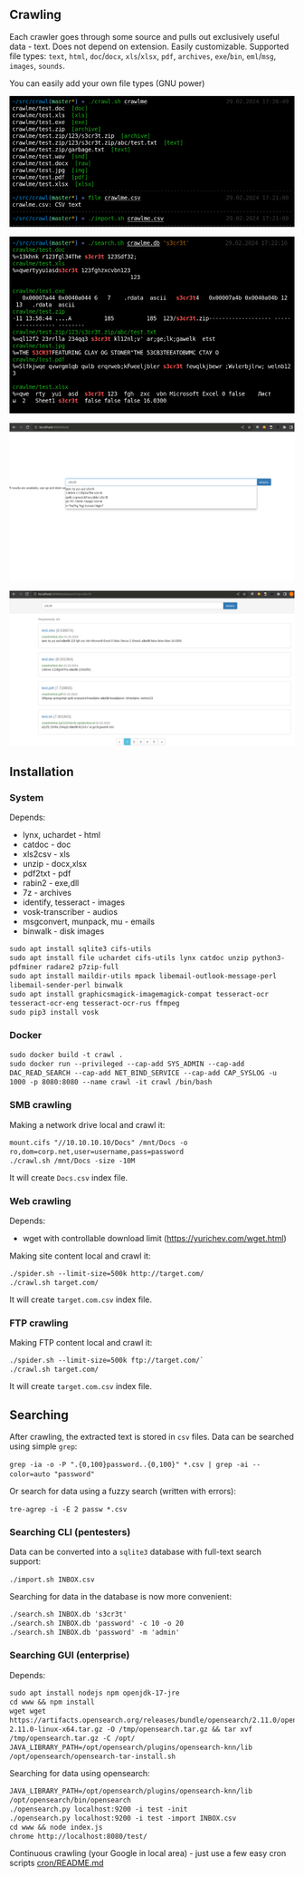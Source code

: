 ## Crawling

Each crawler goes through some source and pulls out exclusively useful data - text. Does not depend on extension. Easily customizable.
Supported file types: `text`, `html`, `doc`/`docx`, `xls`/`xlsx`, `pdf`, `archives`, `exe`/`bin`, `eml`/`msg`, `images`, `sounds`.

You can easily add your own file types (GNU power)

![crawl.sh](img/crawl.png)

![search.sh](img/search.png)

![www](img/www.png)

![www](img/www2.png)

## Installation

### System

Depends:

* lynx, uchardet - html
* catdoc - doc
* xls2csv - xls
* unzip - docx,xlsx
* pdf2txt - pdf
* rabin2 - exe,dll
* 7z - archives
* identify, tesseract - images
* vosk-transcriber - audios
* msgconvert, munpack, mu - emails
* binwalk - disk images

```
sudo apt install sqlite3 cifs-utils
sudo apt install file uchardet cifs-utils lynx catdoc unzip python3-pdfminer radare2 p7zip-full
sudo apt install maildir-utils mpack libemail-outlook-message-perl libemail-sender-perl binwalk
sudo apt install graphicsmagick-imagemagick-compat tesseract-ocr tesseract-ocr-eng tesseract-ocr-rus ffmpeg
sudo pip3 install vosk
```

### Docker

```
sudo docker build -t crawl .
sudo docker run --privileged --cap-add SYS_ADMIN --cap-add DAC_READ_SEARCH --cap-add NET_BIND_SERVICE --cap-add CAP_SYSLOG -u 1000 -p 8080:8080 --name crawl -it crawl /bin/bash
```

### SMB crawling

Making a network drive local and crawl it:

```
mount.cifs "//10.10.10.10/Docs" /mnt/Docs -o ro,dom=corp.net,user=username,pass=password
./crawl.sh /mnt/Docs -size -10M
```

It will create `Docs.csv` index file.

### Web crawling

Depends:

* wget with controllable download limit (https://yurichev.com/wget.html)

Making site content local and crawl it:

```
./spider.sh --limit-size=500k http://target.com/
./crawl.sh target.com/
```

It will create `target.com.csv` index file.

### FTP crawling

Making FTP content local and crawl it:

```
./spider.sh --limit-size=500k ftp://target.com/`
./crawl.sh target.com/
```

It will create `target.com.csv` index file.

## Searching

After crawling, the extracted text is stored in `csv` files.
Data can be searched using simple `grep`:

`grep -ia -o -P ".{0,100}password..{0,100}" *.csv | grep -ai --color=auto "password"`

Or search for data using a fuzzy search (written with errors):

`tre-agrep -i -E 2 passw *.csv`

### Searching CLI (pentesters)

Data can be converted into a `sqlite3` database with full-text search support:

`./import.sh INBOX.csv`

Searching for data in the database is now more convenient:

```
./search.sh INBOX.db 's3cr3t'
./search.sh INBOX.db 'password' -c 10 -o 20
./search.sh INBOX.db 'password' -m 'admin'
```

### Searching GUI (enterprise)

Depends:

```
sudo apt install nodejs npm openjdk-17-jre
cd www && npm install
wget wget https://artifacts.opensearch.org/releases/bundle/opensearch/2.11.0/opensearch-2.11.0-linux-x64.tar.gz -O /tmp/opensearch.tar.gz && tar xvf /tmp/opensearch.tar.gz -C /opt/
JAVA_LIBRARY_PATH=/opt/opensearch/plugins/opensearch-knn/lib /opt/opensearch/opensearch-tar-install.sh
```

Searching for data using opensearch:

```
JAVA_LIBRARY_PATH=/opt/opensearch/plugins/opensearch-knn/lib /opt/opensearch/bin/opensearch
./opensearch.py localhost:9200 -i test -init
./opensearch.py localhost:9200 -i test -import INBOX.csv
cd www && node index.js
chrome http://localhost:8080/test/
```

Continuous crawling (your Google in local area) - just use a few easy cron scripts [cron/README.md](cron/README.md)
